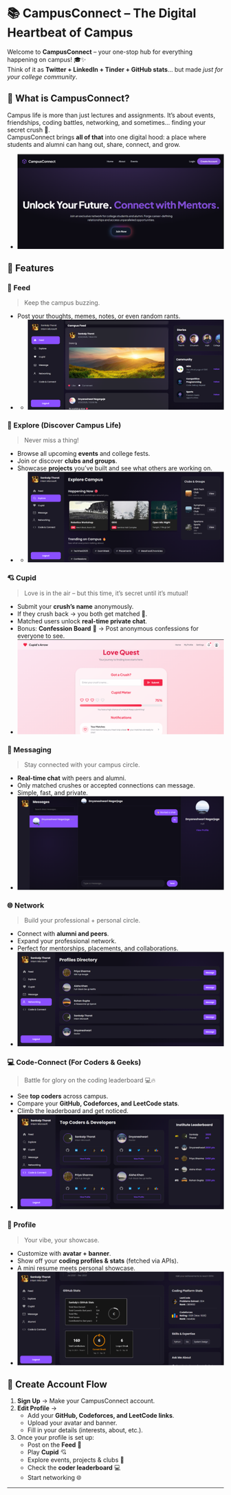 # 📚 CampusConnect – The Digital Heartbeat of Campus  

Welcome to **CampusConnect** – your one-stop hub for everything happening on campus! 🎓✨  
Think of it as **Twitter + LinkedIn + Tinder + GitHub stats**… but made *just for your college community*.  

## 🚀 What is CampusConnect?  

Campus life is more than just lectures and assignments. It’s about events, friendships, coding battles, networking, and sometimes… finding your secret crush 👀.  
CampusConnect brings **all of that** into one digital hood: a place where students and alumni can hang out, share, connect, and grow.  

- ![Feed Screenshot](assets/landing.png)  

## 🌟 Features  

### 📝 Feed
> Keep the campus buzzing.  
- Post your thoughts, memes, notes, or even random rants.
- - ![Feed Screenshot](assets/feed.png)  


### 🎉 Explore (Discover Campus Life)  
> Never miss a thing!  
- Browse all upcoming **events** and college fests.  
- Join or discover **clubs and groups**.  
- Showcase **projects** you’ve built and see what others are working on.
- - ![Feed Screenshot](assets/explore.png)  


### 💘 Cupid  
> Love is in the air – but this time, it’s secret until it’s mutual! 
- Submit your **crush’s name** anonymously.  
- If they crush back → you both get matched 💖.  
- Matched users unlock **real-time private chat**.  
- Bonus: **Confession Board** 🤫 → Post anonymous confessions for everyone to see.
- ![Feed Screenshot](assets/cupid.png)


### 💬 Messaging  
> Stay connected with your campus circle. 
- **Real-time chat** with peers and alumni.  
- Only matched crushes or accepted connections can message.  
- Simple, fast, and private.  
- ![Feed Screenshot](assets/message.png)  


### 🌐 Network 
> Build your professional + personal circle.  
- Connect with **alumni and peers**.  
- Expand your professional network.  
- Perfect for mentorships, placements, and collaborations.  
- ![Feed Screenshot](assets/network.png)  

### 💻 Code-Connect (For Coders & Geeks)  
> Battle for glory on the coding leaderboard 💻🔥 
- See **top coders** across campus.  
- Compare your **GitHub, Codeforces, and LeetCode stats**.  
- Climb the leaderboard and get noticed.  
- ![Feed Screenshot](assets/code.png)  


### 🙋 Profile  
> Your vibe, your showcase.  
- Customize with **avatar + banner**.  
- Show off your **coding profiles & stats** (fetched via APIs).  
- A mini resume meets personal showcase.  
- ![Feed Screenshot](assets/profile.png)  


## 🪪 Create Account Flow  

1. **Sign Up** → Make your CampusConnect account.  
2. **Edit Profile** →  
   - Add your **GitHub, Codeforces, and LeetCode links**.  
   - Upload your avatar and banner.  
   - Fill in your details (interests, about, etc.).  
3. Once your profile is set up:  
   - Post on the **Feed** 📝  
   - Play **Cupid** 💘  
   - Explore events, projects & clubs 🎉  
   - Check the **coder leaderboard** 💻  
   - Start networking 🌐  

---

